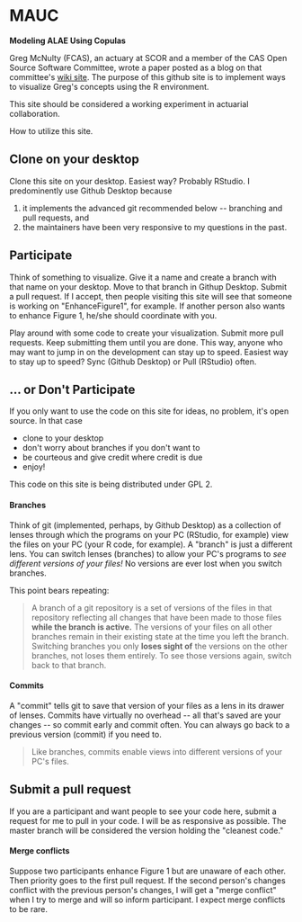 # MAUC

**Modeling ALAE Using Copulas**

Greg McNulty (FCAS),
an actuary at SCOR and a member of the 
CAS Open Source Software Committee,
wrote a paper posted as a blog
on that committee's [wiki site](http://opensourcesoftware.casact.org/blogs:2).
The purpose of this github site is to implement ways
to visualize Greg's concepts using 
the R environment.

This site should be considered a working experiment in actuarial collaboration.

How to utilize this site.

## Clone on your desktop

Clone this site on your desktop.
Easiest way?
Probably RStudio.
I predominently
use Github Desktop
because 

1. it implements the advanced git recommended below -- 
branching and pull requests, and
2. the maintainers have been
very responsive to my questions in the past.

## Participate

Think of something to visualize.
Give it a name
and create a branch with that name on your desktop.
Move to that branch in Githup Desktop.
Submit a pull request.
If I accept, 
then people visiting this site will see that someone
is working on "EnhanceFigure1", for example.
If another person also wants to enhance Figure 1,
he/she should coordinate with you.

Play around with some code to create your visualization.
Submit more pull requests.
Keep submitting them until you are done.
This way, anyone who may want to jump in on the development
can stay up to speed.
Easiest way to stay up to speed?
Sync (Github Desktop) or Pull (RStudio) often.

## ... or Don't Participate

If you only want to use the code on this site for ideas,
no problem,
it's open source.
In that case

* clone to your desktop
* don't worry about branches if you don't want to
* be courteous and give credit where credit is due
* enjoy!

This code on this site is being distributed under GPL 2.

#### Branches

Think of git (implemented, perhaps, by Github Desktop)
as a collection of lenses through which 
the programs on your PC
(RStudio, for example)
view the files on your PC
(your R code, for example).
A "branch" is just
a different lens.
You can switch lenses (branches)
to allow your PC's programs to 
*see different versions of your files!*
No versions are ever lost
when you switch branches.

This point bears repeating:
>A branch of a git repository 
is a set of versions of the files in that repository
reflecting all changes that have been made to those
files **while the branch is active.**
The versions of your files on all other branches 
remain in their existing state at the time you left the branch.
Switching branches you only **loses sight of** 
the versions on the other branches,
not loses them entirely.
To see those versions again, switch back to that branch.

#### Commits

A "commit" tells git to save that version
of your files as a lens in its drawer of lenses.
Commits have virtually no overhead --
all that's saved are your changes --
so commit early and commit often.
You can always go back to a previous version 
(commit) if you need to.

>Like branches,
commits enable views into different versions of your PC's files.

## Submit a pull request

If you are a participant and want 
people to see your code here,
submit a request for me to pull in your code.
I will be as responsive as possible.
The master branch will be considered
the version holding the "cleanest code."

#### Merge conflicts

Suppose two participants
enhance Figure 1 but
are unaware of each other.
Then priority goes to the first pull request.
If the second person's changes conflict with 
the previous person's changes,
I will get a "merge conflict" when I try to merge
and will so inform participant.
I expect merge conflicts to be rare.
